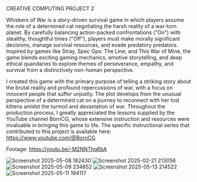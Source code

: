 CREATIVE COMPUTING PROJECT 2

Whiskers of War is a story-driven survival game in which players assume the role of a determined cat negotiating the harsh reality of a war-torn planet.  By carefully balancing action-packed confrontations ("On") with stealthy, thoughtful times ("Off"), players must make morally significant decisions, manage survival resources, and evade predatory predators.  Inspired by games like Stray, Spec Ops: The Line, and This War of Mine, the game blends exciting gaming mechanics, emotive storytelling, and deep ethical quandaries to explore themes of perseverance, empathy, and survival from a distinctively non-human perspective.

I created this game with the primary purpose of telling a striking story about the brutal reality and profound repercussions of war, with a focus on innocent people that suffer unjustly.  The plot develops from the unusual perspective of a determined cat on a journey to reconnect with her lost kittens amidst the turmoil and devastation of war.  Throughout the production process, I greatly appreciated the lessons supplied by the YouTube channel BornCG, whose extensive instruction and resources were invaluable in bringing this game to life.  The specific instructional series that contributed to this project is available here:
https://www.youtube.com/@BornCG

Footage: https://youtu.be/-M2NNThq6bA

![Screenshot 2025-05-08 182430](https://github.com/user-attachments/assets/ea463210-343a-41e2-9304-048e3f076841)
![Screenshot 2025-02-21 213056](https://github.com/user-attachments/assets/474dd0f8-0e70-4480-8706-a1a3b5c3a124)
![Screenshot 2025-05-09 234852](https://github.com/user-attachments/assets/c1f64a3b-b55e-42e3-8269-7921f25714db)
![Screenshot 2025-05-13 214522](https://github.com/user-attachments/assets/371192af-3b04-493f-9435-71448e208c70)
![Screenshot 2025-05-11 194117](https://github.com/user-attachments/assets/f8ee957f-a38b-429a-8a7f-5431ead25871)
